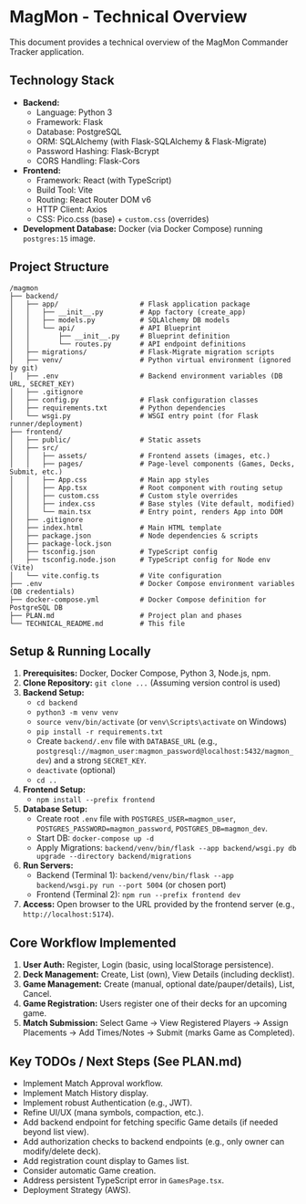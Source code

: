 # MagMon - Technical Overview

This document provides a technical overview of the MagMon Commander Tracker application.

## Technology Stack

*   **Backend:**
    *   Language: Python 3
    *   Framework: Flask
    *   Database: PostgreSQL
    *   ORM: SQLAlchemy (with Flask-SQLAlchemy & Flask-Migrate)
    *   Password Hashing: Flask-Bcrypt
    *   CORS Handling: Flask-Cors
*   **Frontend:**
    *   Framework: React (with TypeScript)
    *   Build Tool: Vite
    *   Routing: React Router DOM v6
    *   HTTP Client: Axios
    *   CSS: Pico.css (base) + `custom.css` (overrides)
*   **Development Database:** Docker (via Docker Compose) running `postgres:15` image.

## Project Structure

```
/magmon
├── backend/
│   ├── app/                    # Flask application package
│   │   ├── __init__.py         # App factory (create_app)
│   │   ├── models.py           # SQLAlchemy DB models
│   │   └── api/                # API Blueprint
│   │       ├── __init__.py     # Blueprint definition
│   │       └── routes.py       # API endpoint definitions
│   ├── migrations/             # Flask-Migrate migration scripts
│   ├── venv/                   # Python virtual environment (ignored by git)
│   ├── .env                    # Backend environment variables (DB URL, SECRET_KEY)
│   ├── .gitignore
│   ├── config.py               # Flask configuration classes
│   ├── requirements.txt        # Python dependencies
│   └── wsgi.py                 # WSGI entry point (for Flask runner/deployment)
├── frontend/
│   ├── public/                 # Static assets
│   ├── src/
│   │   ├── assets/             # Frontend assets (images, etc.)
│   │   ├── pages/              # Page-level components (Games, Decks, Submit, etc.)
│   │   ├── App.css             # Main app styles
│   │   ├── App.tsx             # Root component with routing setup
│   │   ├── custom.css          # Custom style overrides
│   │   ├── index.css           # Base styles (Vite default, modified)
│   │   └── main.tsx            # Entry point, renders App into DOM
│   ├── .gitignore
│   ├── index.html              # Main HTML template
│   ├── package.json            # Node dependencies & scripts
│   ├── package-lock.json
│   ├── tsconfig.json           # TypeScript config
│   ├── tsconfig.node.json      # TypeScript config for Node env (Vite)
│   └── vite.config.ts          # Vite configuration
├── .env                        # Docker Compose environment variables (DB credentials)
├── docker-compose.yml          # Docker Compose definition for PostgreSQL DB
├── PLAN.md                     # Project plan and phases
└── TECHNICAL_README.md         # This file
```

## Setup & Running Locally

1.  **Prerequisites:** Docker, Docker Compose, Python 3, Node.js, npm.
2.  **Clone Repository:** `git clone ...` (Assuming version control is used)
3.  **Backend Setup:**
    *   `cd backend`
    *   `python3 -m venv venv`
    *   `source venv/bin/activate` (or `venv\Scripts\activate` on Windows)
    *   `pip install -r requirements.txt`
    *   Create `backend/.env` file with `DATABASE_URL` (e.g., `postgresql://magmon_user:magmon_password@localhost:5432/magmon_dev`) and a strong `SECRET_KEY`.
    *   `deactivate` (optional)
    *   `cd ..`
4.  **Frontend Setup:**
    *   `npm install --prefix frontend`
5.  **Database Setup:**
    *   Create root `.env` file with `POSTGRES_USER=magmon_user`, `POSTGRES_PASSWORD=magmon_password`, `POSTGRES_DB=magmon_dev`.
    *   Start DB: `docker-compose up -d`
    *   Apply Migrations: `backend/venv/bin/flask --app backend/wsgi.py db upgrade --directory backend/migrations`
6.  **Run Servers:**
    *   Backend (Terminal 1): `backend/venv/bin/flask --app backend/wsgi.py run --port 5004` (or chosen port)
    *   Frontend (Terminal 2): `npm run --prefix frontend dev`
7.  **Access:** Open browser to the URL provided by the frontend server (e.g., `http://localhost:5174`).

## Core Workflow Implemented

1.  **User Auth:** Register, Login (basic, using localStorage persistence).
2.  **Deck Management:** Create, List (own), View Details (including decklist).
3.  **Game Management:** Create (manual, optional date/pauper/details), List, Cancel.
4.  **Game Registration:** Users register one of their decks for an upcoming game.
5.  **Match Submission:** Select Game -> View Registered Players -> Assign Placements -> Add Times/Notes -> Submit (marks Game as Completed).

## Key TODOs / Next Steps (See PLAN.md)

*   Implement Match Approval workflow.
*   Implement Match History display.
*   Implement robust Authentication (e.g., JWT).
*   Refine UI/UX (mana symbols, compaction, etc.).
*   Add backend endpoint for fetching specific Game details (if needed beyond list view).
*   Add authorization checks to backend endpoints (e.g., only owner can modify/delete deck).
*   Add registration count display to Games list.
*   Consider automatic Game creation.
*   Address persistent TypeScript error in `GamesPage.tsx`.
*   Deployment Strategy (AWS).
